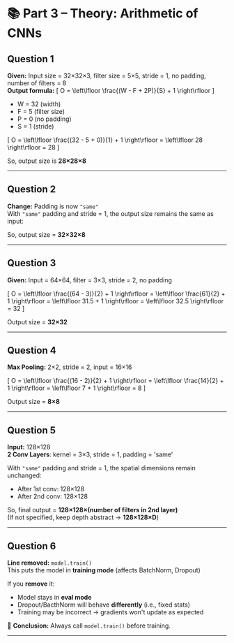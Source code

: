 # 📚 Part 3 – Theory: Arithmetic of CNNs

## Question 1

**Given:** Input size = 32×32×3, filter size = 5×5, stride = 1, no padding, number of filters = 8  
**Output formula:**
\[
O = \left\lfloor \frac{(W - F + 2P)}{S} + 1 \right\rfloor
\]

- W = 32 (width)
- F = 5 (filter size)
- P = 0 (no padding)
- S = 1 (stride)

\[
O = \left\lfloor \frac{(32 - 5 + 0)}{1} + 1 \right\rfloor = \left\lfloor 28 \right\rfloor = 28
\]

So, output size is **28×28×8**

---

## Question 2

**Change:** Padding is now `"same"`  
With `"same"` padding and stride = 1, the output size remains the same as input:

So, output size = **32×32×8**

---

## Question 3

**Given:** Input = 64×64, filter = 3×3, stride = 2, no padding

\[
O = \left\lfloor \frac{(64 - 3)}{2} + 1 \right\rfloor = \left\lfloor \frac{61}{2} + 1 \right\rfloor = \left\lfloor 31.5 + 1 \right\rfloor = \left\lfloor 32.5 \right\rfloor = 32
\]

Output size = **32×32**

---

## Question 4

**Max Pooling:** 2×2, stride = 2, input = 16×16

\[
O = \left\lfloor \frac{(16 - 2)}{2} + 1 \right\rfloor = \left\lfloor \frac{14}{2} + 1 \right\rfloor = \left\lfloor 7 + 1 \right\rfloor = 8
\]

Output size = **8×8**

---

## Question 5

**Input:** 128×128  
**2 Conv Layers**: kernel = 3×3, stride = 1, padding = 'same'  

With `"same"` padding and stride = 1, the spatial dimensions remain unchanged:

- After 1st conv: 128×128  
- After 2nd conv: 128×128

So, final output = **128×128×(number of filters in 2nd layer)**  
(If not specified, keep depth abstract → **128×128×D**)

---

## Question 6

**Line removed:** `model.train()`  
This puts the model in **training mode** (affects BatchNorm, Dropout)

If you **remove** it:
- Model stays in **eval mode**
- Dropout/BacthNorm will behave **differently** (i.e., fixed stats)
- Training may be incorrect → gradients won't update as expected

🧠 **Conclusion:** Always call `model.train()` before training.

---
